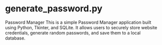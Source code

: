# generate_password.py
Password Manager This is a simple Password Manager application built using Python, Tkinter, and SQLite. It allows users to securely store website credentials, generate random passwords, and save them to a local database.
